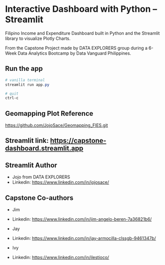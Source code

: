 # Interactive Dashboard with Python – Streamlit

Filipino Income and Expenditure Dashboard built in Python and the Streamlit library to visualize Plotly Charts.

From the Capstone Project made by DATA EXPLORERS group during a 6-Week Data Analytics Bootcamp by Data Vanguard Philippines.  

## Run the app
```Powershell
# vanilla terminal
streamlit run app.py

# quit
ctrl-c
```
## Geomapping Plot Reference
https://github.com/JojoSace/Geomapping_FIES.git

## Streamlit link: https://capstone-dashboard.streamlit.app

## Streamlit Author

- Jojo from DATA EXPLORERS
- Linkedin: https://www.linkedin.com/in/jojosace/
 
## Capstone Co-authors

- Jim
- Linkedin: https://www.linkedin.com/in/jim-angelo-beren-7a36821b6/

- Jay
- Linkedin: https://www.linkedin.com/in/jay-armocilla-clssgb-9461347b/

- Ivy
- Linkedin: https://www.linkedin.com/in/ilestioco/

